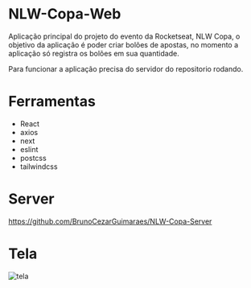 # NLW-Copa-Web
Aplicação principal do projeto do evento da Rocketseat, NLW Copa, o objetivo da aplicação é poder criar bolões de apostas, no momento a aplicação só registra os bolões em sua quantidade.

Para funcionar a aplicação precisa do servidor do repositorio rodando.

# Ferramentas
- React
- axios
- next
- eslint
- postcss
- tailwindcss

# Server
https://github.com/BrunoCezarGuimaraes/NLW-Copa-Server

# Tela

![tela](https://user-images.githubusercontent.com/22208015/200402752-2cb0a4ff-e404-4040-9fb2-d89bc9d847f8.png)
